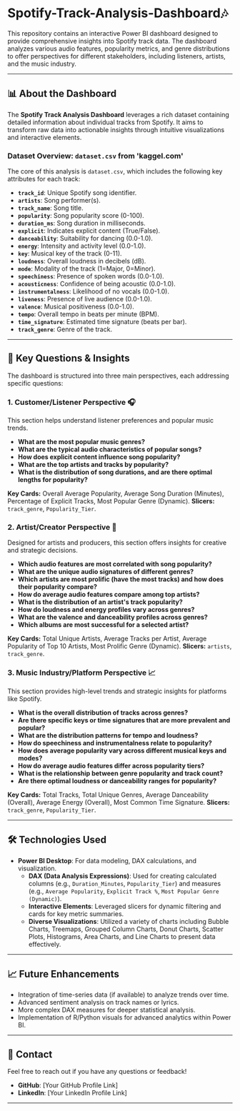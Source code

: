 # Spotify-Track-Analysis-Dashboard🎶

This repository contains an interactive Power BI dashboard designed to provide comprehensive insights into Spotify track data. The dashboard analyzes various audio features, popularity metrics, and genre distributions to offer perspectives for different stakeholders, including listeners, artists, and the music industry.

---

## 📊 About the Dashboard

The **Spotify Track Analysis Dashboard** leverages a rich dataset containing detailed information about individual tracks from Spotify. It aims to transform raw data into actionable insights through intuitive visualizations and interactive elements.

### Dataset Overview: `dataset.csv` from 'kaggel.com'

The core of this analysis is `dataset.csv`, which includes the following key attributes for each track:

* **`track_id`**: Unique Spotify song identifier.
* **`artists`**: Song performer(s).
* **`track_name`**: Song title.
* **`popularity`**: Song popularity score (0-100).
* **`duration_ms`**: Song duration in milliseconds.
* **`explicit`**: Indicates explicit content (True/False).
* **`danceability`**: Suitability for dancing (0.0-1.0).
* **`energy`**: Intensity and activity level (0.0-1.0).
* **`key`**: Musical key of the track (0-11).
* **`loudness`**: Overall loudness in decibels (dB).
* **`mode`**: Modality of the track (1=Major, 0=Minor).
* **`speechiness`**: Presence of spoken words (0.0-1.0).
* **`acousticness`**: Confidence of being acoustic (0.0-1.0).
* **`instrumentalness`**: Likelihood of no vocals (0.0-1.0).
* **`liveness`**: Presence of live audience (0.0-1.0).
* **`valence`**: Musical positiveness (0.0-1.0).
* **`tempo`**: Overall tempo in beats per minute (BPM).
* **`time_signature`**: Estimated time signature (beats per bar).
* **`track_genre`**: Genre of the track.

---

## 🎯 Key Questions & Insights

The dashboard is structured into three main perspectives, each addressing specific questions:

### 1. Customer/Listener Perspective 🎧

This section helps understand listener preferences and popular music trends.

* **What are the most popular music genres?**
* **What are the typical audio characteristics of popular songs?**
* **How does explicit content influence song popularity?**
* **What are the top artists and tracks by popularity?**
* **What is the distribution of song durations, and are there optimal lengths for popularity?**

**Key Cards:** Overall Average Popularity, Average Song Duration (Minutes), Percentage of Explicit Tracks, Most Popular Genre (Dynamic).
**Slicers:** `track_genre`, `Popularity_Tier`.

### 2. Artist/Creator Perspective 🎤

Designed for artists and producers, this section offers insights for creative and strategic decisions.

* **Which audio features are most correlated with song popularity?**
* **What are the unique audio signatures of different genres?**
* **Which artists are most prolific (have the most tracks) and how does their popularity compare?**
* **How do average audio features compare among top artists?**
* **What is the distribution of an artist's track popularity?**
* **How do loudness and energy profiles vary across genres?**
* **What are the valence and danceability profiles across genres?**
* **Which albums are most successful for a selected artist?**

**Key Cards:** Total Unique Artists, Average Tracks per Artist, Average Popularity of Top 10 Artists, Most Prolific Genre (Dynamic).
**Slicers:** `artists`, `track_genre`.

### 3. Music Industry/Platform Perspective 📈

This section provides high-level trends and strategic insights for platforms like Spotify.

* **What is the overall distribution of tracks across genres?**
* **Are there specific keys or time signatures that are more prevalent and popular?**
* **What are the distribution patterns for tempo and loudness?**
* **How do speechiness and instrumentalness relate to popularity?**
* **How does average popularity vary across different musical keys and modes?**
* **How do average audio features differ across popularity tiers?**
* **What is the relationship between genre popularity and track count?**
* **Are there optimal loudness or danceability ranges for popularity?**

**Key Cards:** Total Tracks, Total Unique Genres, Average Danceability (Overall), Average Energy (Overall), Most Common Time Signature.
**Slicers:** `track_genre`, `Popularity_Tier`.

---

## 🛠️ Technologies Used

* **Power BI Desktop**: For data modeling, DAX calculations, and visualization.
    * **DAX (Data Analysis Expressions)**: Used for creating calculated columns (e.g., `Duration_Minutes`, `Popularity_Tier`) and measures (e.g., `Average Popularity`, `Explicit Track %`, `Most Popular Genre (Dynamic)`).
    * **Interactive Elements**: Leveraged slicers for dynamic filtering and cards for key metric summaries.
    * **Diverse Visualizations**: Utilized a variety of charts including Bubble Charts, Treemaps, Grouped Column Charts, Donut Charts, Scatter Plots, Histograms, Area Charts, and Line Charts to present data effectively.

---

## 📈 Future Enhancements

* Integration of time-series data (if available) to analyze trends over time.
* Advanced sentiment analysis on track names or lyrics.
* More complex DAX measures for deeper statistical analysis.
* Implementation of R/Python visuals for advanced analytics within Power BI.

---

## 📧 Contact

Feel free to reach out if you have any questions or feedback!

* **GitHub**: [Your GitHub Profile Link]
* **LinkedIn**: [Your LinkedIn Profile Link]

---
